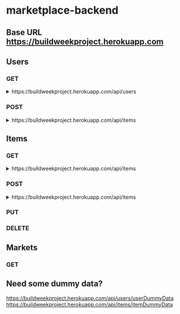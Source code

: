 # marketplace-backend

## Base URL https://buildweekproject.herokuapp.com

## Users

### GET

<details>
    <summary>https://buildweekproject.herokuapp.com/api/users</summary>

    You will recieve an array of user objects.

    Example Result:

    [
      { 
        username: 'harry',
        password: '1234',
        user_picture: 'https://upload.wikimedia.org/wikipedia/en/d/d7/Harry_Potter_character_poster.jpg',
        "created_at": "2021-07-25T23:36:57.454Z",
        "updated_at": "2021-07-25T23:36:57.454Z"
      },
      { 
        username: 'hermione',
        password: '1234',
        user_picture: 'https://static.wikia.nocookie.net/characters/images/a/a5/Latest_%2810%29.jpg/revision/latest?cb=20141230074301',
        "created_at": "2021-07-25T23:36:57.454Z",
        "updated_at": "2021-07-25T23:36:57.454Z"
      }
    ]
    
</details>

### POST
<details>
    <summary>https://buildweekproject.herokuapp.com/api/items</summary>

    Body Requirements:

    username (string) (required)
    password (string) (required)
    user_picture (float) (required)

</details>


## Items

### GET
<details>
    <summary>https://buildweekproject.herokuapp.com/api/items</summary>

    You will recieve an array of item objects.

    Example Result:

    [
        {
            item_id: 1,
            item_name: 'Eggs',
            item_category: 'Animal Products',
            item_price: 2,
            item_description: 'Fresh, organic, cage-free eggs',
        },
        {
            item_id: 2,
            item_name: 'Ham',
            item_category: 'Animal Products',
            item_price: 8.50,
            item_description: 'Fresh, organic, cage-free ham',
        }
    ]

</details>

### POST

<details>
    <summary>https://buildweekproject.herokuapp.com/api/items</summary>

    Body Requirements:

    item_name (string) (required)
    item_category (string) (required)
    item_price (float) (required)
    item_description (string) (required)

</details>

### PUT

### DELETE

## Markets

### GET

## Need some dummy data?

https://buildweekproject.herokuapp.com/api/users/userDummyData
https://buildweekproject.herokuapp.com/api/items/itemDummyData